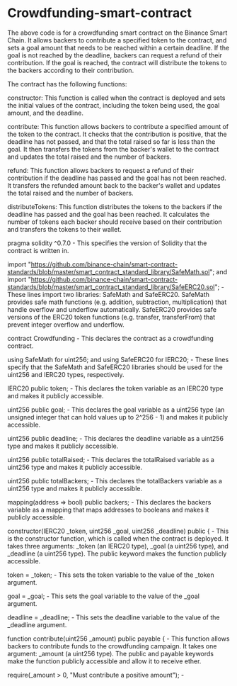 # Crowdfunding-smart-contract

The above code is for a crowdfunding smart contract on the Binance Smart Chain. It allows backers to contribute a specified token to the contract, and sets a goal amount that needs to be reached within a certain deadline. If the goal is not reached by the deadline, backers can request a refund of their contribution. If the goal is reached, the contract will distribute the tokens to the backers according to their contribution.

The contract has the following functions:

constructor: This function is called when the contract is deployed and sets the initial values of the contract, including the token being used, the goal amount, and the deadline.

contribute: This function allows backers to contribute a specified amount of the token to the contract. It checks that the contribution is positive, that the deadline has not passed, and that the total raised so far is less than the goal. It then transfers the tokens from the backer's wallet to the contract and updates the total raised and the number of backers.

refund: This function allows backers to request a refund of their contribution if the deadline has passed and the goal has not been reached. It transfers the refunded amount back to the backer's wallet and updates the total raised and the number of backers.

distributeTokens: This function distributes the tokens to the backers if the deadline has passed and the goal has been reached. It calculates the number of tokens each backer should receive based on their contribution and transfers the tokens to their wallet.





pragma solidity ^0.7.0 - This specifies the version of Solidity that the contract is written in.

import "https://github.com/binance-chain/smart-contract-standards/blob/master/smart_contract_standard_library/SafeMath.sol"; and import "https://github.com/binance-chain/smart-contract-standards/blob/master/smart_contract_standard_library/SafeERC20.sol"; - These lines import two libraries: SafeMath and SafeERC20. SafeMath provides safe math functions (e.g. addition, subtraction, multiplication) that handle overflow and underflow automatically. SafeERC20 provides safe versions of the ERC20 token functions (e.g. transfer, transferFrom) that prevent integer overflow and underflow.

contract Crowdfunding - This declares the contract as a crowdfunding contract.

using SafeMath for uint256; and using SafeERC20 for IERC20; - These lines specify that the SafeMath and SafeERC20 libraries should be used for the uint256 and IERC20 types, respectively.

IERC20 public token; - This declares the token variable as an IERC20 type and makes it publicly accessible.

uint256 public goal; - This declares the goal variable as a uint256 type (an unsigned integer that can hold values up to 2^256 - 1) and makes it publicly accessible.

uint256 public deadline; - This declares the deadline variable as a uint256 type and makes it publicly accessible.

uint256 public totalRaised; - This declares the totalRaised variable as a uint256 type and makes it publicly accessible.

uint256 public totalBackers; - This declares the totalBackers variable as a uint256 type and makes it publicly accessible.

mapping(address => bool) public backers; - This declares the backers variable as a mapping that maps addresses to booleans and makes it publicly accessible.

constructor(IERC20 _token, uint256 _goal, uint256 _deadline) public { - This is the constructor function, which is called when the contract is deployed. It takes three arguments: _token (an IERC20 type), _goal (a uint256 type), and _deadline (a uint256 type). The public keyword makes the function publicly accessible.

token = _token; - This sets the token variable to the value of the _token argument.

goal = _goal; - This sets the goal variable to the value of the _goal argument.

deadline = _deadline; - This sets the deadline variable to the value of the _deadline argument.

function contribute(uint256 _amount) public payable { - This function allows backers to contribute funds to the crowdfunding campaign. It takes one argument: _amount (a uint256 type). The public and payable keywords make the function publicly accessible and allow it to receive ether.

require(_amount > 0, "Must contribute a positive amount"); -
